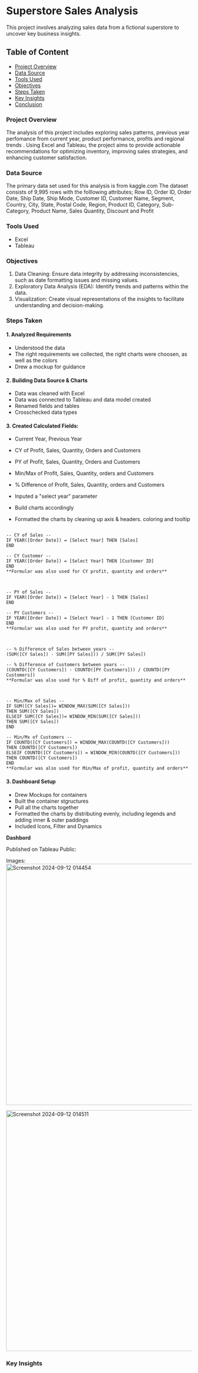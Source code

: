 # Superstore Sales Analysis
This project involves analyzing sales data from a fictional superstore to uncover key business insights. 

## Table of Content
- [Project Overview](#project-overview)
- [Data Source](#data-source)
- [Tools Used](#tools-used)
- [Objectives](#objectives)
- [Steps Taken](#steps-taken)
- [Key Insights](#key-insights)
- [Conclusion](#conclusion)

  
### Project Overview
The analysis of this project includes exploring sales patterns, previous year perfomance from current year, product performance, profits and regional trends . 
Using Excel and Tableau, the project aims to provide actionable recommendations for optimizing inventory, improving sales strategies, and enhancing customer satisfaction.

### Data Source 
The primary data set used for this analysis is from kaggle.com
The dataset consists of 9,995 rows with the folllowing attributes; Row ID, Order ID,	Order Date,	Ship Date,	Ship Mode,	Customer ID,	Customer Name,	Segment,	Country,	City,	State,	Postal Code,	Region,	Product ID,	Category,	Sub-Category,	Product Name,	Sales	Quantity,	Discount and	Profit	 	 

### Tools Used
- Excel
- Tableau 

### Objectives
1. Data Cleaning: Ensure data integrity by addressing inconsistencies, such as date formatting issues and missing values.
2. Exploratory Data Analysis (EDA): Identify trends and patterns within the data.
3. Visualization: Create visual representations of the insights to facilitate understanding and decision-making.

### Steps Taken
#### 1. Analyzed Requirements
- Understood the data
- The right requirements we collected, the right charts were choosen, as well as the colors
- Drew a mockup for guidance

#### 2. Building Data Source & Charts
- Data was cleaned with Excel
- Data was connected to Tableau and data model created
- Renamed fields and tables
- Crosschecked data types

#### 3.  Created Calculated Fields:
- Current Year, Previous Year
- CY of Profit, Sales, Quantity, Orders and Customers
- PY of Profit, Sales, Quantity, Orders and Customers
- Min/Max of Profit, Sales, Quantity, orders and Customers
- % Difference of Profit, Sales, Quantity, orders and Customers
  
- Inputed a "select year" parameter
- Build charts accordingly
- Formatted the charts by cleaning up axis & headers. coloring and tooltip

```CALCULATED FIELDS CREATED

-- CY of Sales --
IF YEAR([Order Date]) = [Select Year] THEN [Sales]
END

-- CY Customer --
IF YEAR([Order Date]) = [Select Year] THEN [Customer ID] 
END
**Formular was also used for CY profit, quantity and orders**



-- PY of Sales --
IF YEAR([Order Date]) = [Select Year] - 1 THEN [Sales]
END

-- PY Customers --
IF YEAR([Order Date]) = [Select Year] - 1 THEN [Customer ID] 
END
**Formular was also used for PY profit, quantity and orders**



-- % Difference of Sales between years --
(SUM([CY Sales]) - SUM([PY Sales])) / SUM([PY Sales])

-- % Difference of Customers between years --
(COUNTD([CY Customers]) - COUNTD([PY Customers])) / COUNTD([PY Customers])
**Formular was also used for % Diff of profit, quantity and orders**



-- Min/Max of Sales --
IF SUM([CY Sales])= WINDOW_MAX(SUM([CY Sales]))
THEN SUM([CY Sales])
ELSEIF SUM([CY Sales])= WINDOW_MIN(SUM([CY Sales]))
THEN SUM([CY Sales])
END

-- Min/Mx of Customers --
IF COUNTD([CY Customers]) = WINDOW_MAX(COUNTD([CY Customers]))
THEN COUNTD([CY Customers])
ELSEIF COUNTD([CY Customers]) = WINDOW_MIN(COUNTD([CY Customers]))
THEN COUNTD([CY Customers])
END
**Formular was also used for Min/Max of profit, quantity and orders**

```
#### 3. Dashboard Setup
- Drew Mockups for containers
- Built the container stgructures
- Pull all the charts together
- Formatted the charts by distributing evenly, including legends and adding inner & outer paddings
- Included Icons, Filter and Dynamics
  
**Dashbord**

Published on Tableau Public: 

Images:
<img width="652" alt="Screenshot 2024-09-12 014454" src="https://github.com/user-attachments/assets/51c43ccb-4368-4d0e-a0ab-81dd46b0b999">

<img width="651" alt="Screenshot 2024-09-12 014511" src="https://github.com/user-attachments/assets/59ebaa28-35ea-4edb-bd7e-717a6b3c6236">


### Key Insights


